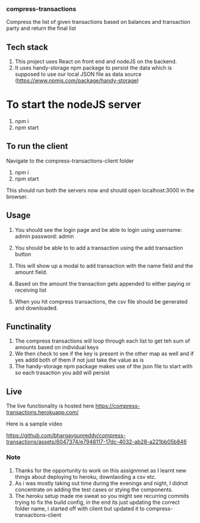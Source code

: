 
### compress-transactions

Compress the list of given transactions based on balances and transaction party and return the final list

## Tech stack

1. This project uses React on front end and nodeJS on the backend.
2. It uses handy-storage npm package to persist the data which is supposed to use our local JSON file as data source (https://www.npmjs.com/package/handy-storage)

# To start the nodeJS server

1. npm i
2. npm start

## To run the client 

Navigate to the compress-transactions-client folder
1. npm i
2. npm start

This should run both the servers now and should open localhost:3000 in the browser.


## Usage
1. You should see the login page and be able to login using
 username: admin
 password: admin

1. You should be able to to add a transaction using the add transaction button
2. This will show up a modal to add transaction with the name field and the amount field.
3. Based on the amount the transaction gets appended to either paying or receiving list
4. When you hit compress transactions, the csv file should be generated and downloaded.


## Functinality
1. The compress transactions will loop through each list to get teh sum of amounts based on individual keys
2. We then check to see if the key is present in the other map as well and if yes addd both of them if not just take the value as is
3. The handy-storage npm package makes use of the json file to start with so each trasaction you add will persist 


## Live

The live functionality is hosted here https://compress-transactions.herokuapp.com/ 

Here is a sample video



https://github.com/bhargavgunreddy/compress-transactions/assets/6047374/e7948117-17dc-4032-ab28-a221bb05b846

### Note

1. Thanks for the opportunity to work on this assignmnet as I learnt new things about deploying to heroku,
downlaoding a csv etc. 
2. As i was mostly taking out time during the evenings and night, I didnot concentrate on adding the test cases or stying the components.
3. The heroku setup made me sweat so you might see recurring commits trying to fix the build config, in the end its just updating the correct folder name, i started off with client but updated it to compress-transactions-client
